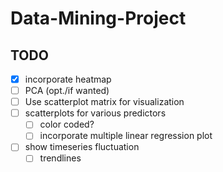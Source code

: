# Data-Mining-Project

## TODO
* [x] incorporate heatmap
* [ ] PCA (opt./if wanted)
* [ ] Use scatterplot matrix for visualization
* [ ] scatterplots for various predictors
    * [ ] color coded?
    * [ ] incorporate multiple linear regression
          plot
* [ ] show timeseries fluctuation
    * [ ] trendlines
